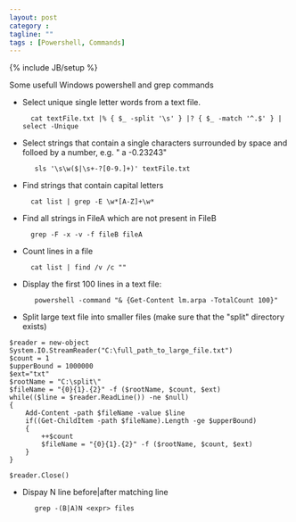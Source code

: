 ```yaml
---
layout: post
category : 
tagline: ""
tags : [Powershell, Commands]
---
```

{% include JB/setup %}

Some usefull Windows powershell and grep commands

* Select unique single letter words from a text file.

        cat textFile.txt |% { $_ -split '\s' } |? { $_ -match '^.$' } | select -Unique

* Select strings that contain a single characters surrounded by space and folloed by a number, e.g. " a -0.23243"

         sls '\s\w($|\s+-?[0-9.]+)' textFile.txt
         
* Find strings that contain capital letters

        cat list | grep -E \w*[A-Z]+\w*
        
* Find all strings in FileA which are not present in FileB

        grep -F -x -v -f fileB fileA
        
* Count lines in a file

        cat list | find /v /c ""
         
* Display the first 100 lines in a text file:

         powershell -command "& {Get-Content lm.arpa -TotalCount 100}"

* Split large text file into smaller files (make sure that the "split" directory exists)

```
$reader = new-object System.IO.StreamReader("C:\full_path_to_large_file.txt")
$count = 1
$upperBound = 1000000
$ext="txt"
$rootName = "C:\split\"
$fileName = "{0}{1}.{2}" -f ($rootName, $count, $ext)
while(($line = $reader.ReadLine()) -ne $null)
{
    Add-Content -path $fileName -value $line
    if((Get-ChildItem -path $fileName).Length -ge $upperBound)
    {
        ++$count
        $fileName = "{0}{1}.{2}" -f ($rootName, $count, $ext)
    }
}

$reader.Close()
```
* Dispay N line before|after matching line

         grep -(B|A)N <expr> files
